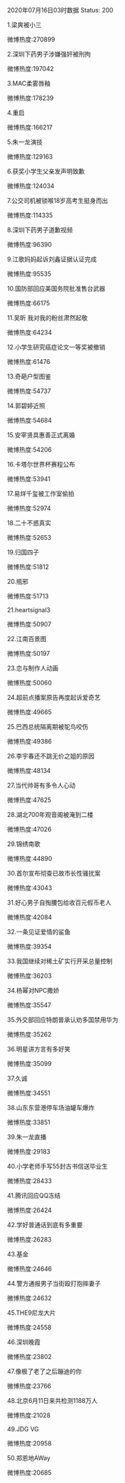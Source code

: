 2020年07月16日03时数据
Status: 200

1.梁爽被小三

微博热度:270899

2.深圳下药男子涉嫌强奸被刑拘

微博热度:197042

3.MAC柔雾唇釉

微博热度:178239

4.重启

微博热度:166217

5.朱一龙演技

微博热度:129163

6.获奖小学生父亲发声明致歉

微博热度:124034

7.公交司机被锁喉18岁高考生挺身而出

微博热度:114335

8.深圳下药男子道歉视频

微博热度:96390

9.江歌妈妈起诉刘鑫证据认证完成

微博热度:95535

10.国防部回应美国务院批准售台武器

微博热度:66175

11.吴昕 我对我的粉丝肃然起敬

微博热度:64234

12.小学生研究癌症论文一等奖被撤销

微博热度:61476

13.奇葩户型图鉴

微博热度:54737

14.郭碧婷近照

微博热度:54684

15.安宰贤具惠善正式离婚

微博热度:54206

16.卡塔尔世界杯赛程公布

微博热度:53941

17.易烊千玺被工作室偷拍

微博热度:52974

18.二十不惑真实

微博热度:52653

19.归国四子

微博热度:51812

20.瓶邪

微博热度:51713

21.heartsignal3

微博热度:50907

22.江南百景图

微博热度:50197

23.恋与制作人动画

微博热度:50060

24.超前点播案原告再度起诉爱奇艺

微博热度:49665

25.巴西总统隔离期被鸵鸟咬伤

微博热度:49386

26.李宇春还不跳无价之姐的原因

微博热度:48134

27.当代帅哥有多令人心动

微博热度:47625

28.湖北700年观音阁被淹到二楼

微博热度:47026

29.锦绣南歌

微博热度:44890

30.首尔宣布彻查已故市长性骚扰案

微博热度:43043

31.好心男子自掏腰包给收百元假币老人

微博热度:42084

32.一条见证爱情的鲨鱼

微博热度:39354

33.我国继续对稀土矿实行开采总量控制

微博热度:36203

34.杨幂对NPC撒娇

微博热度:35547

35.外交部回应特朗普承认劝多国禁用华为

微博热度:35262

36.明星讲方言有多好笑

微博热度:35099

37.久诚

微博热度:34551

38.山东东营港停车场油罐车爆炸

微博热度:33851

39.朱一龙直播

微博热度:29183

40.小学老师手写55封古书信送毕业生

微博热度:28433

41.腾讯回应QQ冻结

微博热度:26424

42.学好普通话到底有多重要

微博热度:26283

43.基金

微博热度:24646

44.警方通报男子当街殴打抱摔妻子

微博热度:24632

45.THE9尼龙大片

微博热度:24558

46.深圳晚霞

微博热度:23802

47.像极了老了之后蹦迪的你

微博热度:23766

48.北京6月11日来共检测1188万人

微博热度:21028

49.JDG VG

微博热度:20958

50.郑恩地AWay

微博热度:20685

